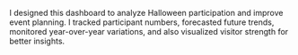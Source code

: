 I designed this dashboard to analyze Halloween participation and improve event planning. I tracked participant numbers, forecasted future trends, monitored year-over-year variations, and also visualized visitor strength for better insights.
